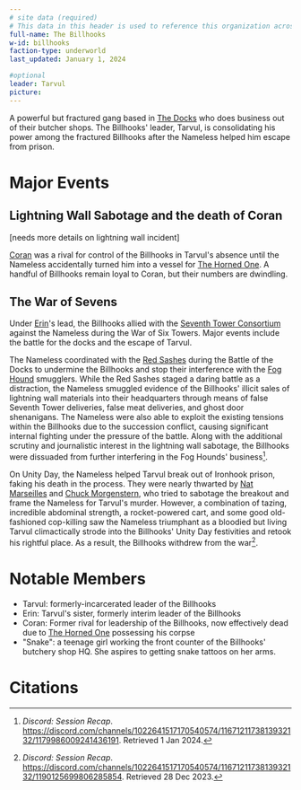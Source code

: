 ```yaml
---
# site data (required)
# This data in this header is used to reference this organization across the entire website. 
full-name: The Billhooks
w-id: billhooks
faction-type: underworld
last_updated: January 1, 2024

#optional
leader: Tarvul
picture:
---
```


A powerful but fractured gang based in [The Docks](locations#the-docks) who does business out of their butcher shops. The Billhooks' leader, Tarvul, is consolidating his power among the fractured Billhooks after the Nameless helped him escape from prison.

# Major Events
## Lightning Wall Sabotage and the death of Coran

[needs more details on lightning wall incident]

[Coran](npcs#coran) was a rival for control of the Billhooks in Tarvul's absence until the Nameless accidentally turned him into a vessel for [The Horned One](npcs#the-horned-one). A handful of Billhooks remain loyal to Coran, but their numbers are dwindling.

## The War of Sevens

Under [Erin](npcs#erin)'s lead, the Billhooks allied with the [Seventh Tower Consortium](factions#seventh-tower-consortium) against the Nameless during the War of Six Towers. Major events include the battle for the docks and the escape of Tarvul.

The Nameless coordinated with the [Red Sashes](factions#red-sashes) during the Battle of the Docks to undermine the Billhooks and stop their interference with the [Fog Hound](factions#fog-hounds) smugglers. While the Red Sashes staged a daring battle as a distraction, the Nameless smuggled evidence of the Billhooks' illicit sales of lightning wall materials into their headquarters through means of false Seventh Tower deliveries, false meat deliveries, and ghost door shenanigans. The Nameless were also able to exploit the existing tensions within the Billhooks due to the succession conflict, causing significant internal fighting under the pressure of the battle. Along with the additional scrutiny and journalistic interest in the lightning wall sabotage, the Billhooks were dissuaded from further interfering in the Fog Hounds' business[^dock-battle].

On Unity Day, the Nameless helped Tarvul break out of Ironhook prison, faking his death in the process. They were nearly thwarted by [Nat Marseilles](npcs#nat-marseilles) and [Chuck Morgenstern](npcs#chuck-morgenstern), who tried to sabotage the breakout and frame the Nameless for Tarvul's murder. However, a combination of tazing, incredible abdominal strength, a rocket-powered cart, and some good old-fashioned cop-killing saw the Nameless triumphant as a bloodied but living Tarvul climactically strode into the Billhooks' Unity Day festivities and retook his rightful place. As a result, the Billhooks withdrew from the war[^tarvul-escape].

# Notable Members

* Tarvul: formerly-incarcerated leader of the Billhooks
* Erin: Tarvul's sister, formerly interim leader of the Billhooks
* Coran: Former rival for leadership of the Billhooks, now effectively dead due to [The Horned One](npcs#the-horned-one) possessing his corpse
* "Snake": a teenage girl working the front counter of the Billhooks' butchery shop HQ. She aspires to getting snake tattoos on her arms.

# Citations
[^dock-battle]: *Discord: Session Recap*. <https://discord.com/channels/1022641517170540574/1167121173813932132/1179986009241436191>. Retrieved 1 Jan 2024.
[^tarvul-escape]: *Discord: Session Recap*. <https://discord.com/channels/1022641517170540574/1167121173813932132/1190125699806285854>. Retrieved 28 Dec 2023.